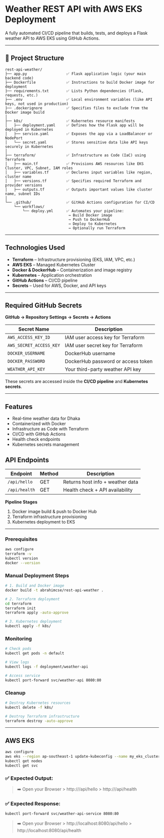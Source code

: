 # Weather REST API with AWS EKS Deployment

A fully automated CI/CD pipeline that builds, tests, and deploys a Flask weather API to AWS EKS using GitHub Actions.

---
## 📂 Project Structure

```pgsql
rest-api-weather/
├── app.py                  ✅ Flask application logic (your main backend code)
├── Dockerfile              ✅ Instructions to build Docker image for deployment
├── requirements.txt        ✅ Lists Python dependencies (Flask, requests, etc.)
├── .env                    ✅ Local environment variables (like API keys, not used in production)
├── .dockerignore           ✅ Specifies files to exclude from the Docker image build
│
├── k8s/                    ✅ Kubernetes resource manifests
│   ├── deployment.yaml     ✅ Defines how the Flask app will be deployed in Kubernetes
│   ├── service.yaml        ✅ Exposes the app via a LoadBalancer or NodePort
│   └── secret.yaml         ✅ Stores sensitive data like API keys securely in Kubernetes
│
├── terraform/              ✅ Infrastructure as Code (IaC) using Terraform
│   ├── main.tf             ✅ Provisions AWS resources like EKS Cluster, VPC, Subnet, IAM roles
│   ├── variables.tf        ✅ Declares input variables like region, cluster name
│   ├── versions.tf         ✅ Specifies required Terraform and provider versions
│   ├── outputs.tf          ✅ Outputs important values like cluster name, subnet IDs
│
└── .github/                ✅ GitHub Actions configuration for CI/CD
    └── workflows/
        └── deploy.yml      ✅ Automates your pipeline:
                             → Build Docker image
                             → Push to DockerHub
                             → Deploy to Kubernetes
                             → Optionally run Terraform
```
--- 

## Technologies Used

- **Terraform** – Infrastructure provisioning (EKS, IAM, VPC, etc.)
- **AWS EKS** – Managed Kubernetes Cluster
- **Docker & DockerHub** – Containerization and image registry
- **Kubernetes** – Application orchestration
- **GitHub Actions** – CI/CD pipeline
- **Secrets** – Used for AWS, Docker, and API keys

---

## Required GitHub Secrets
**GitHub → Repository Settings → Secrets → Actions**

| Secret Name              | Description                                 |
|--------------------------|---------------------------------------------|
| `AWS_ACCESS_KEY_ID`      | IAM user access key for Terraform           |
| `AWS_SECRET_ACCESS_KEY`  | IAM user secret key for Terraform           |
| `DOCKER_USERNAME`        | DockerHub username                          |
| `DOCKER_PASSWORD`        | DockerHub password or access token          |
| `WEATHER_API_KEY`        | Your third-party weather API key            |

These secrets are accessed inside the **CI/CD pipeline** and **Kubernetes secrets**.

---

## Features

- Real-time weather data for Dhaka
- Containerized with Docker
- Infrastructure as Code with Terraform
- CI/CD with GitHub Actions
- Health check endpoints
- Kubernetes secrets management

## API Endpoints

| Endpoint          | Method | Description                          |
|-------------------|--------|--------------------------------------|
| `/api/hello`      | GET    | Returns host info + weather data     |
| `/api/health`     | GET    | Health check + API availability      |


**Pipeline Stages**  
1. Docker image build & push to Docker Hub  
2. Terraform infrastructure provisioning  
3. Kubernetes deployment to EKS 
---

### Prerequisites
```bash
aws configure
terraform -v
kubectl version
docker --version
```
### Manual Deployment Steps

```bash
# 1. Build and Docker image
docker build -t abrahimcse/rest-api-weather .

# 2. Terraform deployment
cd terraform
terraform init
terraform apply -auto-approve

# 3. Kubernetes deployment
kubectl apply -f k8s/
```
### Monitoring
```bash
# Check pods
kubectl get pods -n default

# View logs
kubectl logs -f deployment/weather-api

# Access service
kubectl port-forward svc/weather-api 8080:80
```
### Cleanup
```bash
# Destroy Kubernetes resources
kubectl delete -f k8s/

# Destroy Terraform infrastructure
terraform destroy -auto-approve
```
---
## AWS EKS
```bash
aws configure
aws eks --region ap-southeast-1 update-kubeconfig --name my_eks_cluster
kubectl get nodes
kubectl get svc
```
### ✅ Expected Output:


> ➡️ Open your Browser 
    > http://<EXTERNAL-IP>/api/hello
    > http://<EXTERNAL-IP>/api/health

### ✅ Expected Response:


```bash
kubectl port-forward svc/weather-api-service 8080:80
```
> ➡️ Open your Browser 
    > http://localhost:8080/api/hello
    > http://localhost:8080/api/health